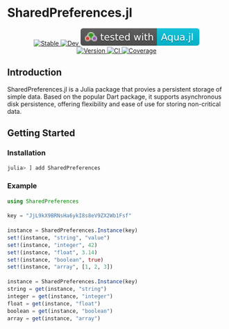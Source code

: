 # SharedPreferences.jl

<div align="center">
    <a href="https://raphasampaio.github.io/SharedPreferences.jl/stable">
        <img src="https://img.shields.io/badge/docs-stable-blue.svg" alt="Stable">
    </a>
    <a href="https://raphasampaio.github.io/SharedPreferences.jl/dev">
        <img src="https://img.shields.io/badge/docs-dev-blue.svg" alt="Dev">
    </a>
    <a href="https://github.com/JuliaTesting/Aqua.jl">
        <img src="https://raw.githubusercontent.com/JuliaTesting/Aqua.jl/master/badge.svg" alt="Coverage"/>
    </a>
    <br>
    <a href="https://juliahub.com/ui/Packages/General/SharedPreferences">
        <img src="https://juliahub.com/docs/General/SharedPreferences/stable/version.svg" alt="Version"/>
    </a>
    <a href="https://github.com/raphasampaio/SharedPreferences.jl/actions/workflows/CI.yml">
        <img src="https://github.com/raphasampaio/SharedPreferences.jl/actions/workflows/CI.yml/badge.svg" alt="CI"/>
    </a>
    <a href="https://codecov.io/gh/raphasampaio/SharedPreferences.jl">
        <img src="https://codecov.io/gh/raphasampaio/SharedPreferences.jl/branch/main/graph/badge.svg" alt="Coverage"/>
    </a>
</div>

## Introduction
SharedPreferences.jl is a Julia package that provies a persistent storage of simple data. Based on the popular Dart package, it supports asynchronous disk persistence, offering flexibility and ease of use for storing non-critical data.

## Getting Started

### Installation

```julia
julia> ] add SharedPreferences
```

### Example
```julia
using SharedPreferences

key = "JjL9kX9BRNsHa6ykI8s8eV9ZX2Wb1Fsf"

instance = SharedPreferences.Instance(key)
set!(instance, "string", "value")
set!(instance, "integer", 42)
set!(instance, "float", 3.14)
set!(instance, "boolean", true)
set!(instance, "array", [1, 2, 3])

instance = SharedPreferences.Instance(key)
string = get(instance, "string")
integer = get(instance, "integer")
float = get(instance, "float")
boolean = get(instance, "boolean")
array = get(instance, "array")

```
